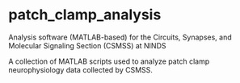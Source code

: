 # patch_clamp_analysis
Analysis software (MATLAB-based) for the Circuits, Synapses, and Molecular Signaling Section (CSMSS) at NINDS

A collection of MATLAB scripts used to analyze patch clamp neurophysiology data collected by CSMSS.
